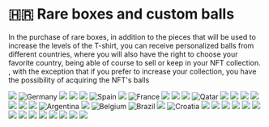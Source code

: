 # 🇭🇷 Rare boxes and custom balls

In the purchase of rare boxes, in addition to the pieces that will be used to increase the levels of the T-shirt, you can receive personalized balls from different countries, where you will also have the right to choose your favorite country, being able of course to sell or keep in your NFT collection. , with the exception that if you prefer to increase your collection, you have the possibility of acquiring the NFT's balls

![](<../.gitbook/assets/1ball0043 (1).png>) ![Germany](../.gitbook/assets/2\_ball\_3d\_flage0043.png) ![](../.gitbook/assets/2ball0043.png) ![](../.gitbook/assets/3\_ball\_3d\_flage0043.png) ![](../.gitbook/assets/3ball0043.png) ![Spain](../.gitbook/assets/4\_ball\_3d\_flage0043.png) ![](../.gitbook/assets/4ball0043.png) ![France](../.gitbook/assets/5\_ball\_3d\_flage0043.png) ![](../.gitbook/assets/5ball0043.png) ![](../.gitbook/assets/6\_ball\_3d\_flage0043.png) ![](<../.gitbook/assets/6ball0043 (1).png>) ![Qatar](<../.gitbook/assets/7\_ball\_3d\_flage0043 (1).png>) ![](../.gitbook/assets/7ball0043.png) ![](../.gitbook/assets/8\_ball\_3d\_flage0043.png) ![](../.gitbook/assets/8ball0043.png) ![](../.gitbook/assets/9\_ball\_3d\_flage0043.png) ![](../.gitbook/assets/9ball0043.png) ![](../.gitbook/assets/10ball0043.png) ![](../.gitbook/assets/11ball0043.png) ![Argentina](../.gitbook/assets/argentina\_ball\_3d\_flage0043.png) ![](../.gitbook/assets/australia\_ball\_3d\_flage0043.png) ![Belgium](../.gitbook/assets/belgium\_ball\_3d\_flage0043.png) ![Brazil](../.gitbook/assets/brazil\_ball\_3d\_flage0043.png) ![](../.gitbook/assets/cameroon\_ball\_3d\_flage0043.png) ![Croatia](../.gitbook/assets/croatia\_ball\_3d\_flage0043.png) ![](../.gitbook/assets/ecuadora\_ball\_3d\_flage0043.png) ![](../.gitbook/assets/ENGLAND.png) ![](../.gitbook/assets/ghana\_ball\_3d\_flage0043.png) ![](<../.gitbook/assets/ireland\_ball\_3d\_flage0043 (1).png>) ![](<../.gitbook/assets/peru\_ball\_3d\_flage0043 (1).png>) ![](<../.gitbook/assets/poland\_ball\_3d\_flage0043 (1).png>) ![](../.gitbook/assets/scotland\_ball\_3d\_flage0043.png) ![](../.gitbook/assets/senegal\_ball\_3d\_flage0043.png) ![](../.gitbook/assets/serbia\_ball\_3d\_flage0043.png) ![](../.gitbook/assets/tunisia\_ball\_3d\_flage0044.png) ![](../.gitbook/assets/uruguay\_ball\_3d\_flage0044.png) ![](../.gitbook/assets/mexico\_ball\_3d\_flage0043.png) ![](../.gitbook/assets/morocco\_ball\_3d\_flage0043.png) ![](../.gitbook/assets/poland\_ball\_3d\_flage0043.png)
